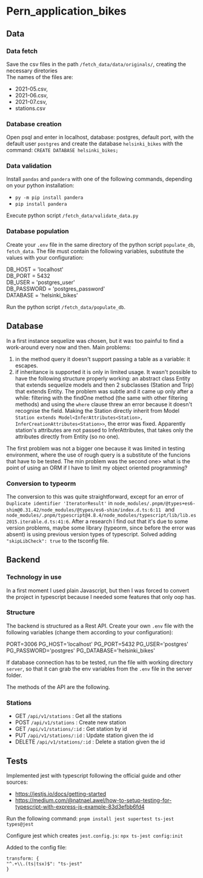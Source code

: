 # Pern_application_bikes
## Data
### Data fetch
Save the csv files in the path `/fetch_data/data/originals/`, creating the necessary diretories \
The names of the files are:
- 2021-05.csv, 
- 2021-06.csv, 
- 2021-07.csv, 
- stations.csv

### Database creation
Open psql and enter in localhost, database: postgres, default port, with the default user `postgres` and create the database `helsinki_bikes` with the command:
`CREATE DATABASE helsinki_bikes;`

### Data validation
Install `pandas` and `pandera` with one of the following commands, depending on your python installation:
- `py -m pip install pandera`  
- `pip install pandera` 

Execute python script `/fetch_data/validate_data.py`

### Database population
Create your `.env` file in the same directory of the python script `populate_db`, `fetch_data`.
The file must contain the following variables, substitute the values with your configuration:

DB_HOST = 'localhost' \
DB_PORT = 5432  \
DB_USER = 'postgres_user'\
DB_PASSWORD = 'postgres_password'\
DATABASE = 'helsinki_bikes'

Run the python script `/fetch_data/populate_db`.

## Database
In a first instance sequelize was chosen, but it was too painful to find a work-around every now and then.
Main problems:
1. in the method query it doesn't support passing a table as a variable: it escapes.
2. if inheritance is supported it is only in limited usage. It wasn't possible to have the following structure properly working: an abstract class Entity that 
extends sequelize models and then 2 subclasses (Station and Trip) that extends Entity. The problem was subtle and it came up only after a while: filtering with 
the findOne method (the same with other filtering methods) and using the `where` clause threw an error because it doesn't recognise the field.
Making the Station directly inherit from Model `Station extends Model<InferAttributes<Station>, InferCreationAttributes<Station>>`, the error was fixed.
Apparently station's attributes are not passed to InferAttributes, that takes only the attributes directly from Entity (so no one).

The first problem was not a bigger one because it was limited in testing environment, where the use of rough query is a substitute of the funcions that have to be tested.
The min problem was the second one> what is the point of using an ORM if I have to limit my object oriented programming?

### Conversion to typeorm
The conversion to this was quite straightforward, except for an error of ` Duplicate identifier 'IteratorResult'` in `node_modules/.pnpm/@types+es6-shim@0.31.42/node_modules/@types/es6-shim/index.d.ts:6:11 ` and 
`node_modules/.pnpm/typescript@4.8.4/node_modules/typescript/lib/lib.es2015.iterable.d.ts:41:6`.
After a research I find out that it's due to some version problems, maybe some library (typeorm, since before the error was absent) is using previous version types of typescript.
Solved adding `"skipLibCheck": true` to the tsconfig file.

## Backend
### Technology in use
In a first moment I used plain Javascript, but then I was forced to convert the project in typescript because I needed some features that only oop has.
### Structure
The backend is structured as a Rest API.
Create your own `.env` file with the following variables (change them according to your configuration):

PORT=3006
PG_HOST='localhost'
PG_PORT=5432
PG_USER='postgres'
PG_PASSWORD='postgres'
PG_DATABASE='helsinki_bikes'

If database connection has to be tested, run the file with working directory `server`, so that it can grab the env variables from the `.env` file
in the server folder.

The methods of the API are the following.
### Stations
- GET `/api/v1/stations` : Get all the stations
- POST `/api/v1/stations` : Create new station
- GET `/api/v1/stations/:id` : Get station by id
- PUT `/api/v1/stations/:id` : Update station given the id
- DELETE `/api/v1/stations/:id` : Delete a station given the id


## Tests
Implemented jest with typescript following the official guide and other sources:
- https://jestjs.io/docs/getting-started
- https://medium.com/@natnael.awel/how-to-setup-testing-for-typescript-with-express-js-example-83d3efbb6fd4

Run the following command:
`pnpm install jest supertest ts-jest types@jest`

Configure jest which creates `jest.config.js`:
`npx ts-jest config:init`

Added to the config file: 
```
transform: {
"^.+\\.(ts|tsx)$": "ts-jest"
}
```
